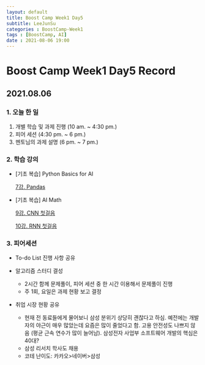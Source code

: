 ```yaml
---
layout: default
title: Boost Camp Week1 Day5
subtitle: LeeJunSu
categories : BoostCamp-Week1
tags : [BoostCamp, AI]
date : 2021-08-06 19:00
---
```

# Boost Camp Week1 Day5 Record

## 2021.08.06

### 1. 오늘 한 일

1. 개별 학습 및 과제 진행 (10 am. ~ 4:30 pm.)
2. 피어 세션 (4:30 pm. ~ 6 pm.)
3. 멘토님의 과제 설명  (6 pm. ~ 7 pm.)

### 2. 학습 강의

- [기초 복습] Python Basics for AI

    [7강. Pandas](https://www.notion.so/7-Pandas-5135d04899434866b1c2ab2784a5e2eb)

- [기초 복습] AI Math

    [9강. CNN 첫걸음](https://www.notion.so/9-CNN-c470737a1d534283ac6afc12f85e6f24)

    [10강. RNN 첫걸음](https://www.notion.so/10-RNN-f5872023056b47dfb9a7f71e9b2b66f1)

### 3. 피어세션

- To-do List 진행 사항 공유

- 알고리즘 스터디 결성
    - 2시간 함께 문제풀이, 피어 세션 중 한 시간 이용해서 문제풀이 진행
    - 주 1회, 요일은 과제 현황 보고 결정

- 취업 시장 현황 공유
    - 현재 전 동료들에게 물어보니 삼성 분위기 상당히 괜찮다고 하심. 예전에는 개발자의 야근이 매우 많았는데 요즘은 많이 줄었다고 함. 고용 안전성도 나쁘지 않음 (평균 근속 연수가 많이 늘어남). 삼성전자 사업부 소프트웨어 개발의 핵심은 40대?
    - 삼성 리서치 학사도 채용
    - 코테 난이도: 카카오>네이버>삼성